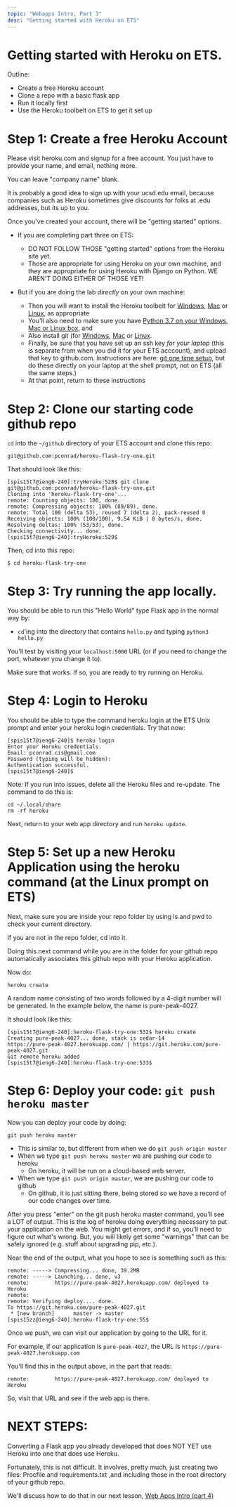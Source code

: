 ```yaml
---
topic: "Webapps Intro, Part 3"
desc: "Getting started with Heroku on ETS"
---
```


# Getting started with Heroku on ETS.

Outline:

* Create a free Heroku account
* Clone a repo with a basic flask app
* Run it locally first
* Use the Heroku toolbelt on ETS to get it set up

# Step 1: Create a free Heroku Account

Please visit heroku.com and signup for a free account.  You just have to provide your name, and email, nothing more.  

You can leave "company name" blank.

It is probably a good idea to sign up with your ucsd.edu email, because companies such as Heroku sometimes give discounts for folks at .edu addresses, but its up to you.

Once you've created your account, there will be "getting started" options.  

* If you are completing part three on ETS: 
    * DO NOT FOLLOW THOSE "getting started" options from the Heroku site yet.
    * Those are appropriate for using Heroku on your own machine, and they are appropriate for using Heroku with Django on Python.  WE AREN'T DOING EITHER OF THOSE YET!
    
* But if you are doing the lab *directly* on your own machine:
    * Then you will want to install the Heroku toolbelt for [Windows](https://toolbelt.heroku.com/windows), [Mac](https://toolbelt.heroku.com/osx) or [Linux](https://toolbelt.heroku.com/), as appropriate
    * You'll also need to make sure you have [Python 3.7 on your Windows, Mac or Linux box](https://www.python.org/downloads/), and
    * Also install git (for [Windows](https://git-scm.com/download/win), [Mac](https://git-scm.com/download/mac) or [Linux](https://git-scm.com/download/linux).
    * Finally, be sure that you have set up an ssh key *for your laptop* (this is separate from when you did it for your
        ETS acccount), and upload that key to github.com.  Instructions are here: 
        [git one time setup](http://ucsd-cse-spis-2019.github.io/topics/acms_git_one_time_setup/), but do these
        directly on your laptop at the shell prompt, not on ETS (all the same steps.)
    * At that point, return to these instructions
    



# Step 2:  Clone our starting code github repo

`cd` into the `~/github` directory of your ETS account and clone this repo:

```
git@github.com:pconrad/heroku-flask-try-one.git
```

That should look like this:
```
[spis15t7@ieng6-240]:tryHeroku:528$ git clone git@github.com:pconrad/heroku-flask-try-one.git
Cloning into 'heroku-flask-try-one'...
remote: Counting objects: 100, done.
remote: Compressing objects: 100% (89/89), done.
remote: Total 100 (delta 53), reused 7 (delta 2), pack-reused 0
Receiving objects: 100% (100/100), 9.54 KiB | 0 bytes/s, done.
Resolving deltas: 100% (53/53), done.
Checking connectivity... done.
[spis15t7@ieng6-240]:tryHeroku:529$ 
```

Then, cd into this repo:

```
$ cd heroku-flask-try-one
```  
  
# Step 3: Try running the app locally.

You should be able to run this "Hello World" type Flask app in the normal way by:

* `cd`'ing into the directory that contains `hello.py` and typing `python3 hello.py`

You'll test by visiting your `localhost:5000` URL (or if you need to change the port, whatever you change it to).

Make sure that works.  If so, you are ready to try running on Heroku.




# Step 4: Login to Heroku

You should be able to type the command heroku login at the ETS Unix prompt and enter your heroku login credentials.  Try that now:

```
[spis15t7@ieng6-240]$ heroku login
Enter your Heroku credentials.
Email: pconrad.cis@gmail.com
Password (typing will be hidden): 
Authentication successful.
[spis15t7@ieng6-240]$ 
```

Note: If you run into issues, delete all the Heroku files and re-update. The command to do this is:

```
cd ~/.local/share
rm -rf heroku
```

Next, return to your web app directory and run `heroku update`. 

# Step 5: Set up a new Heroku Application using the heroku command (at the Linux prompt on ETS)

Next, make sure you are inside your repo folder by using ls and pwd to check your current directory.

If you are not in the repo folder, cd into it. 

Doing this next command while you are in the folder for your github repo automatically associates this github repo with your Heroku application.

Now do:

```
heroku create
```

A random name consisting of two words followed by a 4-digit number will be generated.  In the example below, the name is pure-peak-4027.

It should look like this:

```
[spis15t7@ieng6-240]:heroku-flask-try-one:532$ heroku create
Creating pure-peak-4027... done, stack is cedar-14
https://pure-peak-4027.herokuapp.com/ | https://git.heroku.com/pure-peak-4027.git
Git remote heroku added
[spis15t7@ieng6-240]:heroku-flask-try-one:533$ 
```

# Step 6: Deploy your code: `git push heroku master`


Now you can deploy your code by doing:

`git push heroku master`

* This is similar to, but different from when we do `git push origin master`
* When we type `git push heroku master` we are pushing our code to heroku
    * On heroku, it will be run on a cloud-based web server.
* When we type  `git push origin master`, we are pushing our code to github
    * On github, it is just sitting there, being stored so we have a record of our code changes over time.

After you press "enter" on the git push heroku master command, you'll see a LOT of output.  This is the log of heroku doing everything necessary to put your application on the web.  You might get errors, and if so, you'll need to figure out what's wrong.  But, you will likely get some "warnings" that can be safely ignored (e.g. stuff about upgrading pip, etc.).

Near the end of the output, what you hope to see is something such as this:
```
remote: -----> Compressing... done, 39.2MB
remote: -----> Launching... done, v3
remote:        https://pure-peak-4027.herokuapp.com/ deployed to Heroku
remote: 
remote: Verifying deploy.... done.
To https://git.heroku.com/pure-peak-4027.git
 * [new branch]      master -> master
[spis15zz@ieng6-240]:heroku-flask-try-one:55$ 
```

Once we push, we can visit our application by going to the URL for it.  

For example, if our application is `pure-peak-4027`, the URL is `https://pure-peak-4027.herokuapp.com`

You'll find this in the output above, in the part that reads:

```
remote:        https://pure-peak-4027.herokuapp.com/ deployed to Heroku
```

So, visit that URL and see if the web app is there.

# NEXT STEPS:

Converting a Flask app you already developed that does NOT YET use Heroku into one that does use Heroku.

Fortunately, this is not difficult. It involves, pretty much, just creating two files: Procfile and requirements.txt ,and including those in the root directory of your github repo.

We'll discuss how to do that in our next lesson, [Web Apps Intro (part 4)](/webapps/webapps-intro-part-4/)
